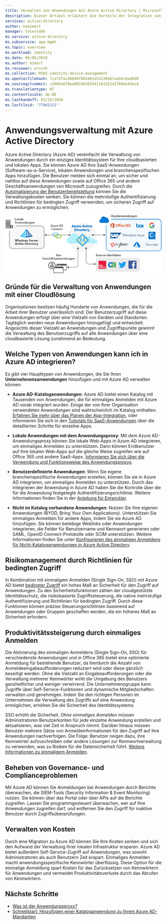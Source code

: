 ```yaml
---
title: Verwalten von Anwendungen mit Azure Active Directory | Microsoft Docs
description: Dieser Artikel erläutert die Vorteile der Integration von Azure Active Directory in lokale, Cloud- und SaaS-Anwendungen.
services: active-directory
author: msmimart
manager: CelesteDG
ms.service: active-directory
ms.subservice: app-mgmt
ms.topic: overview
ms.workload: identity
ms.date: 06/05/2019
ms.author: mimart
ms.reviewer: arvinh
ms.collection: M365-identity-device-management
ms.openlocfilehash: 7ca73fac06649f801461e53130a67aa9ec0ad0d0
ms.sourcegitcommit: c2065e6f0ee0919d36554116432241760de43ec8
ms.translationtype: HT
ms.contentlocale: de-DE
ms.lasthandoff: 03/26/2020
ms.locfileid: "77063321"
---
```

# <a name="application-management-with-azure-active-directory"></a>Anwendungsverwaltung mit Azure Active Directory

Azure Active Directory (Azure AD) vereinfacht die Verwaltung von Anwendungen durch ein einziges Identitätssystem für Ihre cloudbasierten und lokalen Apps. Sie können Azure AD Ihre SaaS-Anwendungen (Software-as-a-Service), lokalen Anwendungen und branchenspezifischen Apps hinzufügen. Die Benutzer melden sich einmal an, um sicher und nahtlos auf diese Anwendungen sowie auf Office 365 und andere Geschäftsanwendungen von Microsoft zuzugreifen. Durch die [Automatisierung der Benutzerbereitstellung](../app-provisioning/user-provisioning.md) können Sie die Verwaltungskosten senken. Sie können die mehrstufige Authentifizierung und Richtlinien für bedingten Zugriff verwenden, um sicheren Zugriff auf Anwendungen zu ermöglichen.

![Diagramm: Apps im Verbund über Azure AD](media/what-is-application-management/app-management-overview.png)

## <a name="why-manage-applications-with-a-cloud-solution"></a>Gründe für die Verwaltung von Anwendungen mit einer Cloudlösung

Organisationen besitzen häufig Hunderte von Anwendungen, die für die Arbeit ihrer Benutzer unerlässlich sind. Der Benutzerzugriff auf diese Anwendungen erfolgt über eine Vielzahl von Geräten und Standorten. Tagtäglich werden neue Anwendungen hinzugefügt und entwickelt. Angesichts dieser Vielzahl an Anwendungen und Zugriffspunkte gewinnt die Verwaltung des Benutzerzugriffs auf alle Anwendungen über eine cloudbasierte Lösung zunehmend an Bedeutung.

## <a name="what-types-of-applications-can-i-integrate-with-azure-ad"></a>Welche Typen von Anwendungen kann ich in Azure AD integrieren?

Es gibt vier Haupttypen von Anwendungen, die Sie Ihren **Unternehmensanwendungen** hinzufügen und mit Azure AD verwalten können:

- **Azure AD-Kataloganwendungen**: Azure AD bietet einen Katalog mit Tausenden von Anwendungen, die für einmaliges Anmelden mit Azure AD vorab integriert wurden. Einige der von Ihrer Organisation verwendeten Anwendungen sind wahrscheinlich im Katalog enthalten. [Erfahren Sie mehr über das Planen der App-Integration](plan-an-application-integration.md), oder informieren Sie sich in den [Tutorials für SaaS-Anwendungen](https://docs.microsoft.com/azure/active-directory/saas-apps/) über die detaillierten Schritte für einzelne Apps.

- **Lokale Anwendungen mit dem Anwendungsproxy**: Mit dem Azure AD-Anwendungsproxy können Sie lokale Web-Apps in Azure AD integrieren, um einmaliges Anmelden zu unterstützen. Dann können Endbenutzer auf Ihre lokalen Web-Apps auf die gleiche Weise zugreifen wie auf Office 365 und andere SaaS-Apps. [Informieren Sie sich über die Verwendung und Funktionsweise des Anwendungsproxys](what-is-application-proxy.md).

- **Benutzerdefinierte Anwendungen**: Wenn Sie eigene branchenspezifische Anwendungen erstellen, können Sie sie in Azure AD integrieren, um einmaliges Anmelden zu unterstützen. Durch das Integrieren der Anwendung in Azure AD haben Sie die Kontrolle über die für die Anwendung festgelegte Authentifizierungsrichtlinie. Weitere Informationen finden Sie in der [Anleitung für Entwickler](developer-guidance-for-integrating-applications.md).

- **Nicht im Katalog vorhandene Anwendungen**: Nutzen Sie Ihre eigenen Anwendungen (BYOD, Bring Your Own Applications). Unterstützen Sie einmaliges Anmelden für andere Apps, indem Sie sie Azure AD hinzufügen. Sie können beliebige Weblinks oder Anwendungen integrieren, die Felder für Benutzername und Kennwort generieren oder SAML, OpenID Connect-Protokolle oder SCIM unterstützen. Weitere Informationen finden Sie unter [Konfigurieren des einmaligen Anmeldens für Nicht-Kataloganwendungen in Azure Active Directory](configure-single-sign-on-non-gallery-applications.md).

## <a name="manage-risk-with-conditional-access-policies"></a>Risikomanagement durch Richtlinien für bedingten Zugriff

In Kombination mit einmaligem Anmelden (Single Sign-On, SSO) mit Azure AD bietet [bedingter Zugriff](https://docs.microsoft.com/azure/active-directory/conditional-access/overview) ein hohes Maß an Sicherheit für den Zugriff auf Anwendungen. Zu den Sicherheitsfunktionen zählen der cloudgestützte Identitätsschutz, die risikobasierte Zugriffssteuerung, die native mehrstufige Authentifizierung und Richtlinien für bedingten Zugriff. Durch diese Funktionen können präzise Steuerungsrichtlinien basierend auf Anwendungen oder Gruppen geschaffen werden, die ein höheres Maß an Sicherheit erfordern.

## <a name="improve-productivity-with-single-sign-on"></a>Produktivitätssteigerung durch einmaliges Anmelden

Die Aktivierung des einmaligen Anmeldens (Single Sign-On, SSO) für verschiedenste Anwendungen und in Office 365 bietet eine optimierte Anmeldung für bestehende Benutzer, da hierdurch die Anzahl von Anmeldeeingabeaufforderungen reduziert wird oder diese gänzlich beseitigt werden. Ohne die Vielzahl an Eingabeaufforderungen oder die Verwaltung mehrerer Kennwörter wirkt die Umgebung des Benutzers ganzheitlicher und weniger verwirrend. Die Unternehmensgruppe kann Zugriffe über Self-Service-Funktionen und dynamische Mitgliedschaften verwalten und genehmigen. Indem Sie den richtigen Personen im Unternehmen die Verwaltung des Zugriffs auf eine Anwendung ermöglichen, erhöhen Sie die Sicherheit des Identitätssystems.

SSO erhöht die Sicherheit. *Ohne einmaliges Anmelden* müssen Administratoren Benutzerkonten für jede einzelne Anwendung erstellen und aktualisieren, was viel Zeit in Anspruch nimmt. Darüber hinaus müssen Benutzer mehrere Sätze von Anmeldeinformationen für den Zugriff auf ihre Anwendungen nachverfolgen. Die Folge: Benutzer neigen dazu, ihre Kennwörter aufzuschreiben oder andere Lösungen zur Kennwortverwaltung zu verwenden, was zu Risiken für die Datensicherheit führt. [Weitere Informationen zu einmaligem Anmelden](what-is-single-sign-on.md).

## <a name="address-governance-and-compliance"></a>Beheben von Governance- und Complianceproblemen

Mit Azure AD können Sie Anmeldungen bei Anwendungen durch Berichte überwachen, die SIEM-Tools (Security Information & Event Monitoring) nutzen. Sie können über das Portal oder über APIs auf die Berichte zugreifen. Lassen Sie programmgesteuert überwachen, wer auf Ihre Anwendungen zugreifen darf, und entfernen Sie den Zugriff für inaktive Benutzer durch Zugriffsüberprüfungen.

## <a name="manage-costs"></a>Verwalten von Kosten

Durch eine Migration zu Azure AD können Sie Ihre Kosten senken und sich den Aufwand der Verwaltung Ihrer lokalen Infrastruktur ersparen. Azure AD bietet außerdem Self-Service-Zugriff auf Anwendungen, was sowohl Administratoren als auch Benutzern Zeit erspart. Einmaliges Anmelden macht anwendungsspezifische Kennwörter überflüssig. Diese Option für die einmalige Anmeldung spart Kosten für das Zurücksetzen von Kennwörtern für Anwendungen und vermeidet Produktivitätsverluste durch das Abrufen von Kennwörtern.

## <a name="next-steps"></a>Nächste Schritte

- [Was ist der Anwendungsproxy?](what-is-application-proxy.md)
- [Schnellstart: Hinzufügen einer Kataloganwendung zu Ihrem Azure AD-Mandanten](add-application-portal.md)
